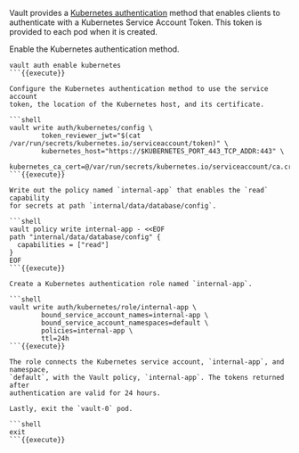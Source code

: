 Vault provides a [Kubernetes
authentication](https://www.vaultproject.io/docs/auth/kubernetes.html) method
that enables clients to authenticate with a Kubernetes Service Account
Token. This token is provided to each pod when it is created.

Enable the Kubernetes authentication method.

```shell
vault auth enable kubernetes
```{{execute}}

Configure the Kubernetes authentication method to use the service account
token, the location of the Kubernetes host, and its certificate.

```shell
vault write auth/kubernetes/config \
        token_reviewer_jwt="$(cat /var/run/secrets/kubernetes.io/serviceaccount/token)" \
        kubernetes_host="https://$KUBERNETES_PORT_443_TCP_ADDR:443" \
        kubernetes_ca_cert=@/var/run/secrets/kubernetes.io/serviceaccount/ca.crt
```{{execute}}

Write out the policy named `internal-app` that enables the `read` capability
for secrets at path `internal/data/database/config`.

```shell
vault policy write internal-app - <<EOF
path "internal/data/database/config" {
  capabilities = ["read"]
}
EOF
```{{execute}}

Create a Kubernetes authentication role named `internal-app`.

```shell
vault write auth/kubernetes/role/internal-app \
        bound_service_account_names=internal-app \
        bound_service_account_namespaces=default \
        policies=internal-app \
        ttl=24h
```{{execute}}

The role connects the Kubernetes service account, `internal-app`, and namespace,
`default`, with the Vault policy, `internal-app`. The tokens returned after
authentication are valid for 24 hours.

Lastly, exit the `vault-0` pod.

```shell
exit
```{{execute}}